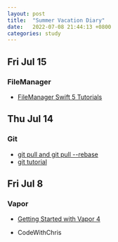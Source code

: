 ```yaml
---
layout: post
title:  "Summer Vacation Diary"
date:   2022-07-08 21:44:13 +0800
categories: study
---
```


## Fri Jul 15

### FileManager

* [FileManager Swift 5 Tutorials](https://www.youtube.com/watch?v=pUAcMruIBGg)

## Thu Jul 14 

### Git

* [git pull and git pull --rebase](https://www.cnblogs.com/kevingrace/p/5896706.html)
* [git tutorial](https://www.liaoxuefeng.com/wiki/896043488029600/897271968352576)

## Fri Jul 8

### Vapor

* [Getting Started with Vapor 4](https://youtu.be/CD283bLteP0)

* CodeWithChris